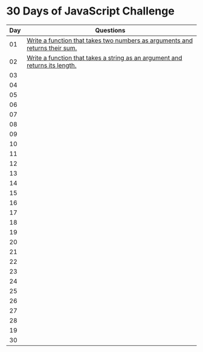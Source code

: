 # 30 Days of JavaScript Challenge



| Day | Questions                                                  |
|------|---------------------------------------------------------|
| 01 |  [ Write a function that takes two numbers as arguments and returns their sum.](./30%20Days%20JavaScript%20Challenge/1-Day.js)|
| 02 |  [ Write a function that takes a string as an argument and returns its length.](./30%20Days%20JavaScript%20Challenge/2-Day.js)|
| 03 |  [  ]()|
| 04 |  [  ]()|
| 05 |  [  ]()|
| 06 |  [  ]()|
| 07 |  [  ]()|
| 08 |  [  ]()|
| 09 |  [  ]()|
| 10 |  [  ]()|
| 11 |  [  ]()|
| 12 |  [  ]()|
| 13 |  [  ]()|
| 14 |  [  ]()|
| 15 |  [  ]()|
| 16 |  [  ]()|
| 17 |  [  ]()|
| 18 |  [  ]()|
| 19 |  [  ]()|
| 20 |  [  ]()|
| 21 |  [  ]()|
| 22 |  [  ]()|
| 23 |  [  ]()|
| 24 |  [  ]()|
| 25 |  [  ]()|
| 26 |  [  ]()|
| 27 |  [  ]()|
| 28 |  [  ]()|
| 19 |  [  ]()|
| 30 |  [  ]()|